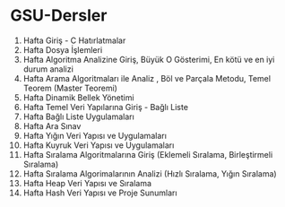 # GSU-Dersler
 1. Hafta	Giriş - C Hatırlatmalar								
 2. Hafta	Dosya İşlemleri 								
 3. Hafta	Algoritma Analizine Giriş,  Büyük O Gösterimi, En kötü ve en iyi durum analizi								
 4. Hafta	Arama Algoritmaları ile Analiz , Böl ve Parçala Metodu, Temel Teorem (Master Teoremi)								
 5. Hafta	Dinamik Bellek Yönetimi 								
 6. Hafta	Temel Veri Yapılarına Giriş - Bağlı Liste								
 7. Hafta	Bağlı Liste Uygulamaları								
 8. Hafta	Ara Sınav								
 9. Hafta	Yığın Veri Yapısı ve Uygulamaları								
 10. Hafta	Kuyruk Veri Yapısı ve Uygulamaları								
 11. Hafta	Sıralama Algoritmalarına Giriş (Eklemeli Sıralama, Birleştirmeli Sıralama)								
 12. Hafta	Sıralama Algorimalarının Analizi (Hızlı Sıralama, Yığın Sıralama)								
 13. Hafta	Heap Veri Yapısı ve Sıralama								
 14. Hafta	Hash Veri Yapısı ve Proje Sunumları								
